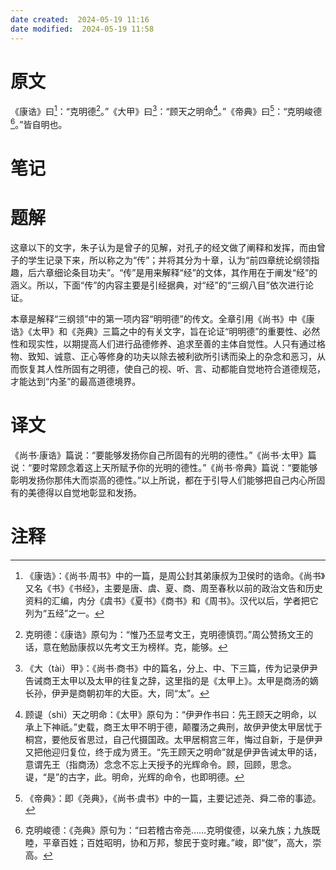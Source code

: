 ```yaml
---
date created:  2024-05-19 11:16
date modified:  2024-05-19 11:58
---
```

# 原文
《康诰》曰[^1]：“克明德[^2]。”《大甲》曰[^3]：“顾天之明命[^4]。”《帝典》曰[^5]：“克明峻德[^6]。”皆自明也。
# 笔记

# 题解
这章以下的文字，朱子认为是曾子的见解，对孔子的经文做了阐释和发挥，而由曾子的学生记录下来，所以称之为“传”；并将其分为十章，认为“前四章统论纲领指趣，后六章细论条目功夫”。“传”是用来解释“经”的文体，其作用在于阐发“经”的涵义。所以，下面“传”的内容主要是引经据典，对“经”的“三纲八目”依次进行论证。

本章是解释“三纲领”中的第一项内容“明明德”的传文。全章引用《尚书》中《康诰》《太甲》和《尧典》三篇之中的有关文字，旨在论证“明明德”的重要性、必然性和现实性，以期提高人们进行品德修养、追求至善的主体自觉性。人只有通过格物、致知、诚意、正心等修身的功夫以除去被利欲所引诱而染上的杂念和恶习，从而恢复其人性所固有之明德，使自己的视、听、言、动都能自觉地符合道德规范，才能达到“内圣”的最高道德境界。
# 译文
《尚书·康诰》篇说：“要能够发扬你自己所固有的光明的德性。”《尚书·太甲》篇说：“要时常顾念着这上天所赋予你的光明的德性。”《尚书·帝典》篇说：“要能够彰明发扬你那伟大而崇高的德性。”以上所说，都在于引导人们能够把自己内心所固有的美德得以自觉地彰显和发扬。
# 注释

[^1]: 《康诰》：《尚书·周书》中的一篇，是周公封其弟康叔为卫侯时的诰命。《尚书》又名《书》《书经》，主要是唐、虞、夏、商、周至春秋以前的政治文告和历史资料的汇编，内分《虞书》《夏书》《商书》和《周书》。汉代以后，学者把它列为“五经”之一。
[^2]: 克明德：《康诰》原句为：“惟乃丕显考文王，克明德慎罚。”周公赞扬文王的话，意在勉励康叔以先考文王为榜样。克，能够。
[^3]: 《大（tài）甲》：《尚书·商书》中的篇名，分上、中、下三篇，传为记录伊尹告诫商王太甲以及太甲的往复之辞，这里指的是《太甲上》。太甲是商汤的嫡长孙，伊尹是商朝初年的大臣。大，同“太”。
[^4]: 顾𬤊（shì）天之明命：《太甲》原句为：“伊尹作书曰：先王顾天之明命，以承上下神祇。”史载，商王太甲不明于德，颠覆汤之典刑，故伊尹使太甲居忧于桐宫，要他反省思过，自己代摄国政。太甲居桐宫三年，悔过自新，于是伊尹又把他迎归复位，终于成为贤王。“先王顾天之明命”就是伊尹告诫太甲的话，意谓先王（指商汤）念念不忘上天授予的光辉命令。顾，回顾，思念。𬤊，“是”的古字，此。明命，光辉的命令，也即明德。
[^5]: 《帝典》：即《尧典》，《尚书·虞书》中的一篇，主要记述尧、舜二帝的事迹。
[^6]: 克明峻德：《尧典》原句为：“曰若稽古帝尧……克明俊德，以亲九族；九族既睦，平章百姓；百姓昭明，协和万邦，黎民于变时雍。”峻，即“俊”，高大，崇高。